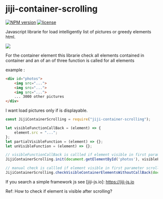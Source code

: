 # jiji-container-scrolling
[![NPM version][npm-image]][npm-url]
[![license][license-image]][license-url]

Javascript librarie for load intelligently list of pictures or greedy elements html.

<img src="https://github.com/jguyet/jiji-container-scrolling/raw/master/img/jiji-js.png"/>

For the container element this librarie check all elements contained in container and an of an of three function is called for all elements


example :

````html
<div id="photos">
    <img src="...">
    <img src="...">
    <img src="...">
    ... 3000 other pictures
</div>
````

I want load pictures only if is displayable.

````js
const JijiContainerScrolling = require("jiji-container-scrolling");

let visibleFunctionCallBack = (element) => {
    element.src = "...";
};
let partialVisibleFunction = (element) => {};
let unVisibleFunction = (element) => {};

// visibleFunctionCallBack is callled if element visible in first parameter scrolling through each event
JijiContainerScrolling.init(document.getElementById('photos'), visibleFunctionCallBack, partialVisibleFunction, unVisibleFunction);

// manual check is callled if element visible in first parameter scrolling through each event
JijiContainerScrolling.checkVisibleContainerElementsWithoutCallBack(document.getElementById('photos'), visibleFunctionCallBack, partialVisibleFunction, unVisibleFunction);
````

If you search a simple framework js see [jiji-js.io]: https://jiji-js.io

Ref: How to check if element is visible after scrolling?

[npm-image]: https://img.shields.io/npm/v/jiji-container-scrolling.svg?style=flat-square
[npm-url]: https://npmjs.org/package/jiji-container-scrolling
[license-image]: https://img.shields.io/npm/l/express.svg
[license-url]: https://tldrlegal.com/license/mit-license